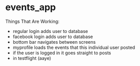  # events_app

Things That Are Working: 

  - regular login adds user to database
  - facebook login adds user to database
  - bottom bar navigates between screens
  - myprofile loads the events that this individual user posted
  - if the user is logged in it goes straight to posts
  - in testflight (aaye)
